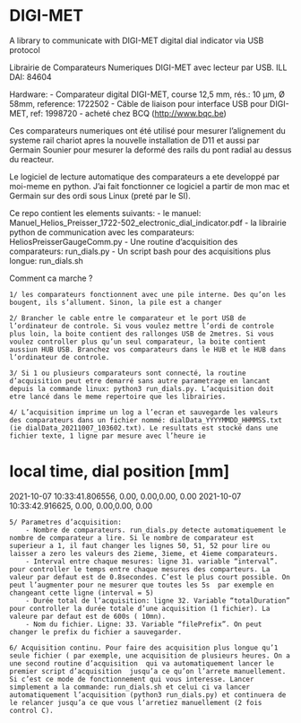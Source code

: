# DIGI-MET
A library to communicate with DIGI-MET digital dial indicator via USB protocol

Librairie de Comparateurs  Numeriques DIGI-MET avec lecteur par USB.
ILL DAI: 84604

Hardware:
	- Comparateur digital DIGI-MET, course 12,5 mm, rés.: 10 μm, Ø 58mm, reference: 1722502
	- Cäble de liaison pour interface USB pour DIGI-MET, ref: 1998720
	- acheté chez BCQ (http://www.bqc.be)

Ces comparateurs numeriques ont été utilisé pour mesurer l’alignement du systeme rail chariot apres la nouvelle installation de D11 et aussi par Germain Sounier pour mesurer la deformé des rails du pont radial au dessus du reacteur.

Le logiciel de lecture automatique des comparateurs a ete developpé par moi-meme en python.  J’ai fait fonctionner ce logiciel a partir de mon mac et Germain sur des ordi sous Linux (preté par le SI).

Ce repo contient les elements suivants:
	- le manuel: Manuel_Helios_Preisser_1722-502_electronic_dial_indicator.pdf
	- la librairie python de communication avec les comparateurs: HeliosPreisserGaugeComm.py
	- Une routine d’acquisition des comparateurs: run_dials.py
    - Un script bash pour des acquisitions plus longue: run_dials.sh

Comment ca marche ?

	1/ les comparateurs fonctionnent avec une pile interne. Des qu’on les bougent, ils s’allument. Sinon, la pile est a changer

	2/ Brancher le cable entre le comparateur et le port USB de  l’ordinateur de controle. Si vous voulez mettre l’ordi de controle plus loin, la boite contient des rallonges USB de 2metres. Si vous voulez controller plus qu’un seul comparateur, la boite contient aussiun HUB USB. Branchez vos comparateurs dans le HUB et le HUB dans l’ordinateur de controle.

	3/ Si 1 ou plusieurs comparateurs sont connecté, la routine d’acquisition peut etre demarré sans autre parametrage en lancant depuis la commande linux: python3 run_dials.py. L’acquisition doit etre lancé dans le meme repertoire que les librairies.

	4/ L’acquisition imprime un log a l’ecran et sauvegarde les valeurs des comparateurs dans un fichier nommé: dialData_YYYYMMDD_HHMMSS.txt (ie dialData_20211007_103602.txt). Le resultats est stocké dans une fichier texte, 1 ligne par mesure avec l’heure ie
# local time, dial position [mm] 
2021-10-07 10:33:41.806556, 0.00, 0.00,0.00, 0.00 
2021-10-07 10:33:42.916625, 0.00, 0.00,0.00, 0.00

	5/ Parametres d’acquisition:
		- Nombre de comparateurs. run_dials.py detecte automatiquement le nombre de comparateur a lire. Si le nombre de comparateur est superieur a 1, il faut changer les lignes 50, 51, 52 pour lire ou laisser a zero les valeurs des 2ieme, 3ieme, et 4ieme comparateurs.
		- Interval entre chaque mesures: ligne 31. variable “interval”.  pour controller le temps entre chaque mesures des comparteurs. La valeur par defaut est de 0.8secondes. C’est le plus court possible. On peut l’augmenter pour ne mesurer que toutes les 5s  par exemple en changeant cette ligne (interval = 5)
		- Durée total de l’acquisition: ligne 32. Variable “totalDuration” pour controller la durée totale d’une acquisition (1 fichier). La valeure par defaut est de 600s ( 10mn).
		- Nom du fichier. Ligne: 33. Variable “filePrefix”. On peut changer le prefix du fichier a sauvegarder.

	6/ Acquisition continu. Pour faire des acquisition plus longue qu’1 seule fichier ( par exemple, une acquisition de plusieurs heures. On a une second routine d’acquisition  qui va automatiquement lancer le premier script d’acquisition  jusqu’a ce qu’on l’arrete manuellement.  Si c’est ce mode de fonctionnement qui vous interesse. Lancer simplement a la commande: run_dials.sh et celui ci va lancer automatiquement l’acquisition (python3 run_dials.py) et continuera de le relancer jusqu’a ce que vous l’arretiez manuellement (2 fois control C).

